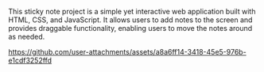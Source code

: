 This sticky note project is a simple yet interactive web application built with HTML, CSS, and JavaScript. It allows users to add notes to the screen and provides draggable functionality, enabling users to move the notes around as needed.

https://github.com/user-attachments/assets/a8a6ff14-3418-45e5-976b-e1cdf3252ffd


